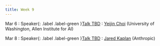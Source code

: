 ```yaml
---
title: Week 9
---
```


Mar 6
: Speaker{: .label .label-green }[Talk TBD](#)
  : [Yeijin Choi](https://homes.cs.washington.edu/~yejin/) (University of Washington, Allen Institute for AI)

Mar 8
: Speaker{: .label .label-green }[Talk TBD](#)
  : [Jared Kaplan](https://www.linkedin.com/in/jared-kaplan-645843213/) (Anthropic)